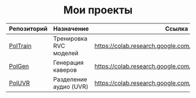 <div align="center">

# Мои проекты

| Репозиторий                                                 | Назначение             | Ссылка на блокнот Google Colab                                             |
|-------------------------------------------------------------|------------------------|----------------------------------------------------------------------------|
| [PolTrain](https://github.com/Bebra777228/TrainVocModel-EN) | Тренировка RVC моделей | https://colab.research.google.com/drive/1EeLq0cghmQXnKPmHNzh_CnFpedN9OK0_/ |
| [PolGen](https://github.com/Bebra777228/PolGen-RVC)         | Генерация каверов      | https://colab.research.google.com/drive/1W39tbdYxR1NSVNHG6EDRiKkY4JM0f60B  |
| [PolUVR](https://github.com/Bebra777228/PolUVR)             | Разделение аудио (UVR) | https://colab.research.google.com/drive/1jS3rYTeNBeLgjJiSG12HdzH8d1kbkFLj  |
